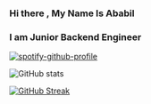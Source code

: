 ### Hi there , My Name Is Ababil
### I am Junior Backend Engineer

[![spotify-github-profile](https://spotify-github-profile.vercel.app/api/view?uid=31fyfdjnjh2hw5pepndusf4wgpje&cover_image=false&theme=compact&show_offline=true&background_color=121212&interchange=false)](https://spotify-github-profile.vercel.app/api/view?uid=31fyfdjnjh2hw5pepndusf4wgpje&redirect=true)

![GitHub stats](https://github-readme-stats.vercel.app/api?username=Birdfromhell&show_icons=true&count_private=true&theme=vision-friendly-dark&border=false)  

[![GitHub Streak](https://streak-stats.demolab.com?user=birdfromhell&theme=highcontrast&hide_border=true)](https://git.io/streak-stats)


